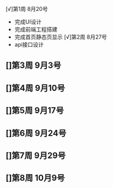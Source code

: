 [√]第1周 8月20号
- 完成UI设计
- 完成前端工程搭建
- 完成首页静态页显示
[√]第2周 8月27号
- api接口设计

[]第3周 9月3号
- 

[]第4周 9月10号
- 

[]第5周 9月17号
- 

[]第6周 9月24号
- 

[]第7周 9月29号
- 

[]第8周 10月9号
- 
